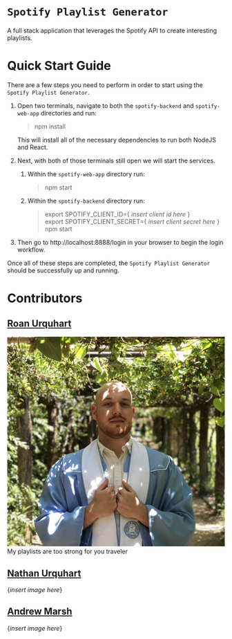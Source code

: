 # `Spotify Playlist Generator`
A full stack application that leverages the Spotify API to create interesting playlists.

# Quick Start Guide
There are a few steps you need to perform in order to start using the `Spotify Playlist Generator`.

1. Open two terminals, navigate to both the `spotify-backend` and `spotify-web-app` directories and run:

    > npm install  

    This will install all of the necessary dependencies to run both NodeJS and React.
2. Next, with both of those terminals still open we will start the services.  
    1. Within the `spotify-web-app` directory run: 

        > npm start  

    2. Within the `spotify-backend` directory run: 

        > export SPOTIFY_CLIENT_ID={ *insert client id here* }  
        > export SPOTIFY_CLIENT_SECRET={ *insert client secret here* }  
        > npm start

3. Then go to http://localhost:8888/login in your browser to begin the login workflow.  

Once all of these steps are completed, the `Spotify Playlist Generator` should be successfully up and running.

# Contributors

## [Roan Urquhart](https://github.com/roanurquhart)
 ![Roan](images/roanurquhart.jpg)
 My playlists are too strong for you traveler  

 ## [Nathan Urquhart](https://github.com/Nurquhart)
 {*insert image here*}

 ## [Andrew Marsh](https://github.com/marshandrewg)
{*insert image here*}

